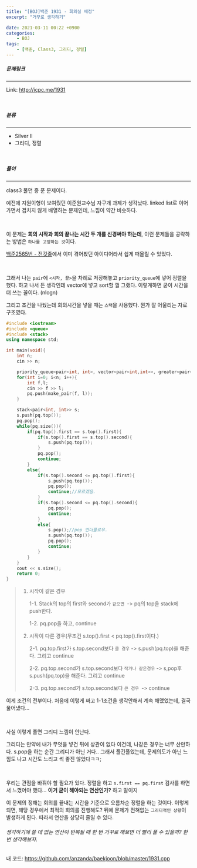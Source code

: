 ```yaml
---
title: "[BOJ]백준 1931 - 회의실 배정"
excerpt: "거꾸로 생각하기"

date: 2021-03-11 00:22 +0900
categories:
    - BOJ
tags:
    - [백준, Class3, 그리디, 정렬]
---
```




##### 문제링크

---

Link: <http://icpc.me/1931>



<br>

##### 분류

---

+ Silver II
+ 그리디, 정렬

<br>

##### 풀이

---



class3 풀던 중 푼 문제이다.



예전에 지원이형이 보여줬던 이준원교수님 자구개 과제가 생각났다. linked list로 이어가면서 겹치지 않게 배열하는 문제인데, 느낌이 약간 비슷하다.

<br>

이 문제는 **회의 시작과 회의 끝나는 시간 두 개를 신경써야 하는데**, 이런 문제들을 공략하는 방법은 `하나를 고정하는 것`이다.

[백준2565번 - 전깃줄]("http://icpc.me/2565")에서 이미 겪어봤던 아이디어라서 쉽게 떠올릴 수 있었다.

<br>

그래서 나는 `pair`에 `<시작, 끝>`을 차례로 저장해놓고 `priority_queue`에 넣어 정렬을했다. 하고 나서 든 생각인데 vector에 넣고 sort할 껄 그랬다. 이렇게하면 굳이 시간을 더 쓰는 꼴이다. (nlogn)

그리고 조건을 나눴는데 회의시간을 넣을 때는 `스택`을 사용했다. 뭔가 잘 어울리는 자료구조였다.

```cpp
#include <iostream>
#include <queue>
#include <stack>
using namespace std;

int main(void){
    int n;
    cin >> n;

    priority_queue<pair<int, int>, vector<pair<int,int>>, greater<pair<int, int>>> pq;
    for(int i=0; i<n; i++){
        int f,l;
        cin >> f >> l;
        pq.push(make_pair(f, l));
    }

    stack<pair<int, int>> s;
    s.push(pq.top());
    pq.pop();
    while(pq.size()){
        if(pq.top().first == s.top().first){
            if(s.top().first == s.top().second){
                s.push(pq.top());
            }
            pq.pop();
            continue;
        }
        else{
            if(s.top().second <= pq.top().first){
                s.push(pq.top());
                pq.pop();
                continue;//모르겠음.
            }
            if(s.top().second <= pq.top().second){
                pq.pop();
                continue;
            }
            else{
                s.pop();//pop 언더플로우.
                s.push(pq.top());
                pq.pop();
                continue;
            }
        }
    }
    cout << s.size();
    return 0;
}
```



> 1. 시작이 같은 경우
>
>    1-1. Stack의 top의 first와 second가 `같으면 `-> pq의 top을 stack에 push한다.
>
>    1-2. pq.pop을 하고, continue
>
> 2. 시작이 다른 경우(무조건 s.top().first < pq.top().first이다.)
>
>    2-1. pq.top.first가 s.top.second보다 `클 경우` -> s.push(pq.top)을 해준다. 그리고 continue
>
>    2-2. pq.top.second가 s.top.second보다 `작거나 같은경우` -> s,pop후 s.push(pq.top)을 해준다. 그리고 continue
>
>    2-3. pq.top.second가 s.top.second보다 `큰 경우 `-> continue

이게 조건의 전부이다. 처음에 이렇게 짜고 1-1조건을 생각안해서 계속 해맸었는데, 결국 풀어냈다...

<br>

사실 이렇게 풀면 그리디 느낌이 안난다.

그리디는 만약에 내가 무엇을 넣건 뒤에 상관이 없다 이건데, 나같은 경우는 너무 산만하다. s.pop을 하는 순간 그리디가 아닌 거다.. 그래서 풀긴풀었는데, 문제의도가 아닌 느낌도 나고 시간도 느리고 썩 좋진 않았다ㅋㅋ;

<br>

우리는 관점을 바꿔야 할 필요가 있다. 정렬을 하고 `s.first == pq.first` 검사를 하면서 느꼈어야 했다... **이거 굳이 해야되는 연산인가?** 하고 말이지 

이 문제의 정해는 회의를 끝내는 시간을 기준으로 오름차순 정렬을 하는 것이다. 이렇게 되면, 해당 경우에서 최적의 회의를 진행해도? 뒤에 문제가 전혀없는 `그리디적인 상황`이 발생하게 된다. 따라서 연산을 상당히 줄일 수 있다.



###### 생각하기에 쓸 데 없는 연산이 반복될 때 한 번 거꾸로 해보면 더 빨리 풀 수 있을까? 한 번 생각해보자. 

내 코드: <https://github.com/anzanda/baekjoon/blob/master/1931.cpp>

